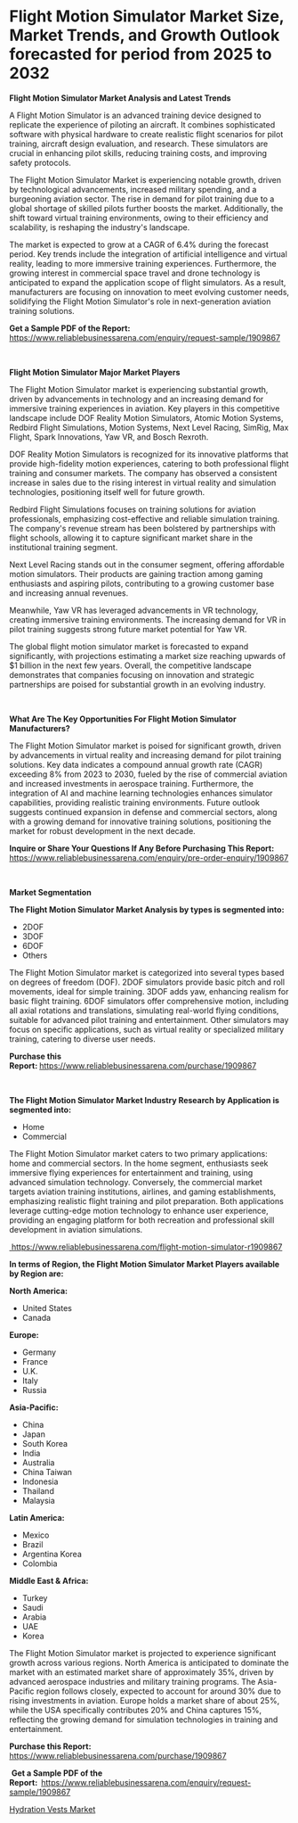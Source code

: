 <p><h1>Flight Motion Simulator Market Size, Market Trends, and Growth Outlook forecasted for period from 2025 to 2032</h1></p><p><strong>Flight Motion Simulator Market Analysis and Latest Trends</strong></p>
<p><p>A Flight Motion Simulator is an advanced training device designed to replicate the experience of piloting an aircraft. It combines sophisticated software with physical hardware to create realistic flight scenarios for pilot training, aircraft design evaluation, and research. These simulators are crucial in enhancing pilot skills, reducing training costs, and improving safety protocols.</p><p>The Flight Motion Simulator Market is experiencing notable growth, driven by technological advancements, increased military spending, and a burgeoning aviation sector. The rise in demand for pilot training due to a global shortage of skilled pilots further boosts the market. Additionally, the shift toward virtual training environments, owing to their efficiency and scalability, is reshaping the industry's landscape.</p><p>The market is expected to grow at a CAGR of 6.4% during the forecast period. Key trends include the integration of artificial intelligence and virtual reality, leading to more immersive training experiences. Furthermore, the growing interest in commercial space travel and drone technology is anticipated to expand the application scope of flight simulators. As a result, manufacturers are focusing on innovation to meet evolving customer needs, solidifying the Flight Motion Simulator's role in next-generation aviation training solutions.</p></p>
<p><strong>Get a Sample PDF of the Report:&nbsp;</strong> <a href="https://www.reliablebusinessarena.com/enquiry/request-sample/1909867?utm_campaign=1841&utm_medium=2&utm_source=Github&utm_content=ia&utm_term=05042025&utm_id=flight-motion-simulator">https://www.reliablebusinessarena.com/enquiry/request-sample/1909867</a></p>
<p>&nbsp;</p>
<p><strong>Flight Motion Simulator Major Market Players</strong></p>
<p><p>The Flight Motion Simulator market is experiencing substantial growth, driven by advancements in technology and an increasing demand for immersive training experiences in aviation. Key players in this competitive landscape include DOF Reality Motion Simulators, Atomic Motion Systems, Redbird Flight Simulations, Motion Systems, Next Level Racing, SimRig, Max Flight, Spark Innovations, Yaw VR, and Bosch Rexroth.</p><p>DOF Reality Motion Simulators is recognized for its innovative platforms that provide high-fidelity motion experiences, catering to both professional flight training and consumer markets. The company has observed a consistent increase in sales due to the rising interest in virtual reality and simulation technologies, positioning itself well for future growth.</p><p>Redbird Flight Simulations focuses on training solutions for aviation professionals, emphasizing cost-effective and reliable simulation training. The company's revenue stream has been bolstered by partnerships with flight schools, allowing it to capture significant market share in the institutional training segment.</p><p>Next Level Racing stands out in the consumer segment, offering affordable motion simulators. Their products are gaining traction among gaming enthusiasts and aspiring pilots, contributing to a growing customer base and increasing annual revenues.</p><p>Meanwhile, Yaw VR has leveraged advancements in VR technology, creating immersive training environments. The increasing demand for VR in pilot training suggests strong future market potential for Yaw VR.</p><p>The global flight motion simulator market is forecasted to expand significantly, with projections estimating a market size reaching upwards of $1 billion in the next few years. Overall, the competitive landscape demonstrates that companies focusing on innovation and strategic partnerships are poised for substantial growth in an evolving industry.</p></p>
<p>&nbsp;</p>
<p><strong>What Are The Key Opportunities For Flight Motion Simulator Manufacturers?</strong></p>
<p><p>The Flight Motion Simulator market is poised for significant growth, driven by advancements in virtual reality and increasing demand for pilot training solutions. Key data indicates a compound annual growth rate (CAGR) exceeding 8% from 2023 to 2030, fueled by the rise of commercial aviation and increased investments in aerospace training. Furthermore, the integration of AI and machine learning technologies enhances simulator capabilities, providing realistic training environments. Future outlook suggests continued expansion in defense and commercial sectors, along with a growing demand for innovative training solutions, positioning the market for robust development in the next decade.</p></p>
<p><strong>Inquire or Share Your Questions If Any Before Purchasing This Report:</strong> <a href="https://www.reliablebusinessarena.com/enquiry/pre-order-enquiry/1909867?utm_campaign=1841&utm_medium=2&utm_source=Github&utm_content=ia&utm_term=05042025&utm_id=flight-motion-simulator">https://www.reliablebusinessarena.com/enquiry/pre-order-enquiry/1909867</a></p>
<p>&nbsp;</p>
<p><strong>Market Segmentation</strong></p>
<p><strong>The Flight Motion Simulator Market Analysis by types is segmented into:</strong></p>
<p><ul><li>2DOF</li><li>3DOF</li><li>6DOF</li><li>Others</li></ul></p>
<p><p>The Flight Motion Simulator market is categorized into several types based on degrees of freedom (DOF). 2DOF simulators provide basic pitch and roll movements, ideal for simple training. 3DOF adds yaw, enhancing realism for basic flight training. 6DOF simulators offer comprehensive motion, including all axial rotations and translations, simulating real-world flying conditions, suitable for advanced pilot training and entertainment. Other simulators may focus on specific applications, such as virtual reality or specialized military training, catering to diverse user needs.</p></p>
<p><strong>Purchase this Report:&nbsp;</strong><a href="https://www.reliablebusinessarena.com/purchase/1909867?utm_campaign=1841&utm_medium=2&utm_source=Github&utm_content=ia&utm_term=05042025&utm_id=flight-motion-simulator">https://www.reliablebusinessarena.com/purchase/1909867</a></p>
<p>&nbsp;</p>
<p><strong>The Flight Motion Simulator Market Industry Research by Application is segmented into:</strong></p>
<p><ul><li>Home</li><li>Commercial</li></ul></p>
<p><p>The Flight Motion Simulator market caters to two primary applications: home and commercial sectors. In the home segment, enthusiasts seek immersive flying experiences for entertainment and training, using advanced simulation technology. Conversely, the commercial market targets aviation training institutions, airlines, and gaming establishments, emphasizing realistic flight training and pilot preparation. Both applications leverage cutting-edge motion technology to enhance user experience, providing an engaging platform for both recreation and professional skill development in aviation simulations.</p></p>
<p><a href="https://www.reliablebusinessarena.com/flight-motion-simulator-r1909867?utm_campaign=1841&utm_medium=2&utm_source=Github&utm_content=ia&utm_term=05042025&utm_id=flight-motion-simulator">&nbsp;https://www.reliablebusinessarena.com/flight-motion-simulator-r1909867</a></p>
<p><strong>In terms of Region, the Flight Motion Simulator Market Players available by Region are:</strong></p>
<p>
    <p> <strong> North America: </strong>
        <ul>
            <li>United States</li>
            <li>Canada</li>
        </ul>
        </p> 
    <p> <strong> Europe: </strong>
        <ul>
            <li>Germany</li>
            <li>France</li>
            <li>U.K.</li>
            <li>Italy</li>
            <li>Russia</li>
        </ul>
        </p> 
    <p> <strong> Asia-Pacific: </strong>
        <ul>
            <li>China</li>
            <li>Japan</li>
            <li>South Korea</li>
            <li>India</li>
            <li>Australia</li>
            <li>China Taiwan</li>
            <li>Indonesia</li>
            <li>Thailand</li>
            <li>Malaysia</li>
        </ul>
        </p> 
    <p> <strong> Latin America: </strong>
        <ul>
            <li>Mexico</li>
            <li>Brazil</li>
            <li>Argentina Korea</li>
            <li>Colombia</li>
        </ul>
        </p> 
    <p> <strong> Middle East & Africa: </strong>
        <ul>
            <li>Turkey</li>
            <li>Saudi</li>
            <li>Arabia</li>
            <li>UAE</li>
            <li>Korea</li>
        </ul>
    </p>
    </p>
<p><p>The Flight Motion Simulator market is projected to experience significant growth across various regions. North America is anticipated to dominate the market with an estimated market share of approximately 35%, driven by advanced aerospace industries and military training programs. The Asia-Pacific region follows closely, expected to account for around 30% due to rising investments in aviation. Europe holds a market share of about 25%, while the USA specifically contributes 20% and China captures 15%, reflecting the growing demand for simulation technologies in training and entertainment.</p></p>
<p><strong>Purchase this Report: </strong><a href="https://www.reliablebusinessarena.com/purchase/1909867?utm_campaign=1841&utm_medium=2&utm_source=Github&utm_content=ia&utm_term=05042025&utm_id=flight-motion-simulator">https://www.reliablebusinessarena.com/purchase/1909867</a></p>
<p>&nbsp;<strong>Get a Sample PDF of the Report:&nbsp;&nbsp;</strong><a href="https://www.reliablebusinessarena.com/enquiry/request-sample/1909867?utm_campaign=1841&utm_medium=2&utm_source=Github&utm_content=ia&utm_term=05042025&utm_id=flight-motion-simulator">https://www.reliablebusinessarena.com/enquiry/request-sample/1909867</a></p>
<p><strong></strong></p>
<p><p><a href="https://github.com/julyju69/Market-Research-Report-List-6/blob/main/hydration-vests-market.md?utm_campaign=1841&utm_medium=2&utm_source=Github&utm_content=ia&utm_term=05042025&utm_id=flight-motion-simulator">Hydration Vests Market</a></p></p>